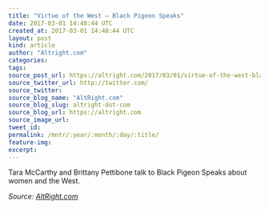 ```yaml
---
title: "Virtue of the West – Black Pigeon Speaks"
date: 2017-03-01 14:48:44 UTC
created_at: 2017-03-01 14:48:44 UTC
layout: post
kind: article
author: "Altright.com"
categories: 
tags: 
source_post_url: https://altright.com/2017/03/01/virtue-of-the-west-black-pigeon-speaks/
source_twitter_url: http://twitter.com/
source_twitter: 
source_blog_name: "AltRight.com"
source_blog_slug: altright-dot-com
source_blog_url: https://altright.com
source_image_url: 
tweet_id:
permalink: /mntr/:year/:month/:day/:title/
feature-img: 
excerpt:
---
```

Tara McCarthy and Brittany Pettibone talk to Black Pigeon Speaks about women and the West.<div class="">
    <i>Source: <a href="https://altright.com">AltRight.com</a></i>
</div>
